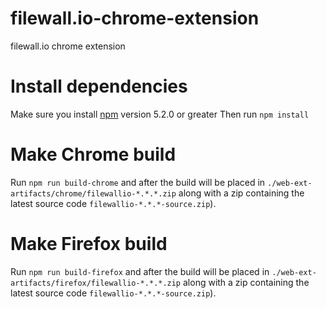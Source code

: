 # filewall.io-chrome-extension
filewall.io chrome extension

# Install dependencies
Make sure you install [npm](https://www.npmjs.com/) version 5.2.0 or greater
Then run `npm install`

# Make Chrome build
Run `npm run build-chrome` and after the build will be placed in `./web-ext-artifacts/chrome/filewallio-*.*.*.zip` along with a zip containing the latest source code `filewallio-*.*.*-source.zip`).

# Make Firefox build
Run `npm run build-firefox` and after the build will be placed in `./web-ext-artifacts/firefox/filewallio-*.*.*.zip` along with a zip containing the latest source code `filewallio-*.*.*-source.zip`).